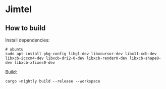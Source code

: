 # Jimtel

## How to build
Install dependencies:

```
# ubuntu
sudo apt install pkg-config libgl-dev libxcursor-dev libx11-xcb-dev libxcb-icccm4-dev libxcb-dri2-0-dev libxcb-render0-dev libxcb-shape0-dev libxcb-xfixes0-dev
```

Build:

```
cargo +nightly build --release --workspace
```
